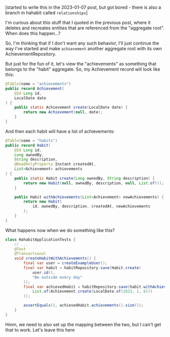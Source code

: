 [started to write this in the 2023-01-07 post, but got bored - there is also a branch in hahabit called `relationships`]


I'm curious about this stuff that I quoted in the previous post, where it deletes and recreates entities that are referenced from the "aggregate root". When does this happen...?

So, I'm thinking that if I don't want any such behavior, I'll just continue the way I've started and make `achievement` another aggregate root with its own AchievementRepository.

But just for the fun of it, let's view the "achievements" as something that belongs to the "habit" aggregate. So, my Achievement record will look like this:

```java
@Table(name = "achievements")
public record Achievement(
    @Id Long id,
    LocalDate date
) {
    public static Achievement create(LocalDate date) {
        return new Achievement(null, date);
    }
}
```

And then each habit will have a list of achievements:

```java
@Table(name = "habits")
public record Habit(
    @Id Long id,
    Long ownedBy,
    String description,
    @ReadOnlyProperty Instant createdAt,
    List<Achievement> achievements
) {
    public static Habit create(Long ownedBy, String description) {
        return new Habit(null, ownedBy, description, null, List.of());
    }

    public Habit withAchievements(List<Achievement> newAchievements) {
        return new Habit(
            id, ownedBy, description, createdAt, newAchievements
        );
    }
}
```

What happens now when we do something like this?

```java
class HahabitApplicationTests {
    // ...
    @Test
    @Transactional
    void createHabitWithAchievements() {
        final var user = createExampleUser();
        final var habit = habitRepository.save(Habit.create(
            user.id(),
            "Be outside every day"
        ));
        final var achievedHabit = habitRepository.save(habit.withAchievements(
            List.of(Achievement.create(LocalDate.of(2023, 1, 6)))
        ));

        assertEquals(1, achievedHabit.achievements().size());
    }
}
```

Hmm, we need to also set up the mapping between the two, but I can't get that to work. Let's leave this here 